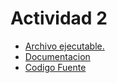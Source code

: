 # Actividad 2

* [Archivo ejecutable.](https://github.com/ES1611301503/ED_U1_A2/tree/master/Ejecutable)
* [Documentacion](https://github.com/ES1611301503/ED_U1_A2/tree/master/javadoc)
* [Codigo Fuente](https://github.com/ES1611301503/ED_U1_A2/tree/master/U1_A2_JUGN/src/u1_a2_jugn)
